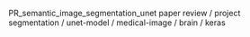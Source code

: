 PR_semantic_image_segmentation_unet
paper review / project
segmentation 
/ unet-model 
/ medical-image / brain
/ keras 

